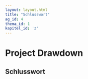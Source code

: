 ```yaml
---
layout: layout.html
title: "Schlusswort"
ag_id: 4
thema_id: 1
kapitel_id: 'z'
---
```


# Project Drawdown

## Schlusswort
